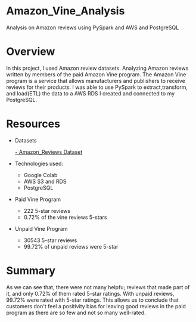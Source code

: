 # Amazon_Vine_Analysis

  Analysis on Amazon reviews using PySpark and AWS and PostgreSQL
  
# Overview

  In this project, I used Amazon review datasets. Analyzing Amazon reviews written by members of the paid Amazon Vine program. The Amazon Vine program is a service       that allows manufacturers and publishers to receive reviews for their products. I was able to use PySpark to extract,transform, and load(ETL) the data to a AWS         RDS I created and connected to my PostgreSQL.
# Resources
- Datasets

  [- Amazon_Reviews Dataset](https://s3.amazonaws.com/amazon-reviews-pds/tsv/index.txt)
- Technologies used:

  - Google Colab
  - AWS S3 and RDS
  - PostgreSQL
  
  
- Paid Vine Program
 
  - 222 5-star reviews
  - 0.72% of the vine reviews 5-stars

- Unpaid Vine Program
 
  - 30543 5-star reviews
  - 99.72% of unpaid reviews were 5-star
  
# Summary

  As we can see that, there were not many helpfu; reviews that made part of it, and only 0.72% of them rated 5-star ratings. With unpaid reviews, 99.72% were rated       with 5-star ratings.
  This allows us to conclude that customers don't feel a positivity bias for leaving good reviews in the paid program as there are so few and not so many well-rated.
  
  
  
  
